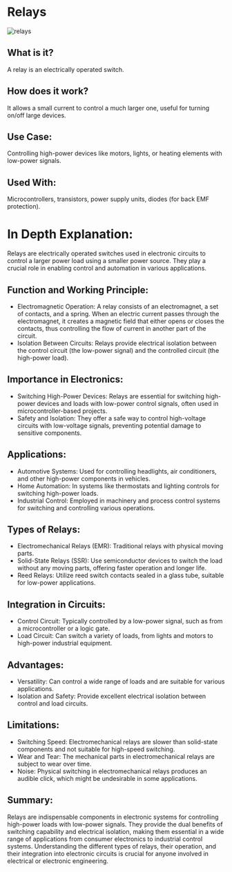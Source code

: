 # Relays

![relays](https://github.com/gurjindertoor/Learn-Electronics/assets/78512847/93334d4e-73ed-4f02-944f-8838e4648922)

## What is it?

A relay is an electrically operated switch.

## How does it work?

It allows a small current to control a much larger one, useful for turning on/off large devices.

## Use Case:

Controlling high-power devices like motors, lights, or heating elements with low-power signals.

## Used With:

Microcontrollers, transistors, power supply units, diodes (for back EMF protection).

# In Depth Explanation:

Relays are electrically operated switches used in electronic circuits to control a larger power load using a smaller power source. They play a crucial role in enabling control and automation in various applications.

## Function and Working Principle:

- Electromagnetic Operation: A relay consists of an electromagnet, a set of contacts, and a spring. When an electric current passes through the electromagnet, it creates a magnetic field that either opens or closes the contacts, thus controlling the flow of current in another part of the circuit.
- Isolation Between Circuits: Relays provide electrical isolation between the control circuit (the low-power signal) and the controlled circuit (the high-power load).

## Importance in Electronics:

- Switching High-Power Devices: Relays are essential for switching high-power devices and loads with low-power control signals, often used in microcontroller-based projects.
- Safety and Isolation: They offer a safe way to control high-voltage circuits with low-voltage signals, preventing potential damage to sensitive components.

## Applications:

- Automotive Systems: Used for controlling headlights, air conditioners, and other high-power components in vehicles.
- Home Automation: In systems like thermostats and lighting controls for switching high-power loads.
- Industrial Control: Employed in machinery and process control systems for switching and controlling various operations.

## Types of Relays:

- Electromechanical Relays (EMR): Traditional relays with physical moving parts.
- Solid-State Relays (SSR): Use semiconductor devices to switch the load without any moving parts, offering faster operation and longer life.
- Reed Relays: Utilize reed switch contacts sealed in a glass tube, suitable for low-power applications.

## Integration in Circuits:

- Control Circuit: Typically controlled by a low-power signal, such as from a microcontroller or a logic gate.
- Load Circuit: Can switch a variety of loads, from lights and motors to high-power industrial equipment.

## Advantages:

- Versatility: Can control a wide range of loads and are suitable for various applications.
- Isolation and Safety: Provide excellent electrical isolation between control and load circuits.

## Limitations:

- Switching Speed: Electromechanical relays are slower than solid-state components and not suitable for high-speed switching.
- Wear and Tear: The mechanical parts in electromechanical relays are subject to wear over time.
- Noise: Physical switching in electromechanical relays produces an audible click, which might be undesirable in some applications.

## Summary:

Relays are indispensable components in electronic systems for controlling high-power loads with low-power signals. They provide the dual benefits of switching capability and electrical isolation, making them essential in a wide range of applications from consumer electronics to industrial control systems. Understanding the different types of relays, their operation, and their integration into electronic circuits is crucial for anyone involved in electrical or electronic engineering.
